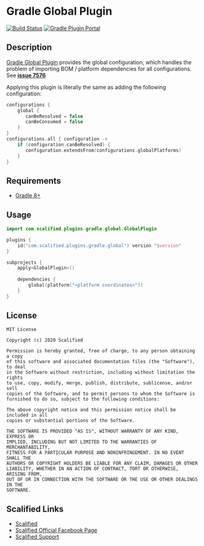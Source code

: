 # Gradle Global Plugin

[![Build Status](https://github.com/Scalified/gradle-global-plugin/actions/workflows/build.yml/badge.svg)](https://github.com/Scalified/gradle-global-plugin/actions)
[![Gradle Plugin Portal](https://img.shields.io/maven-metadata/v?label=Plugin&metadataUrl=https%3A%2F%2Fplugins.gradle.org%2Fm2%2Fcom%2Fscalified%2Fplugins%2Fgradle%2Fglobal%2Fcom.scalified.plugins.gradle.global.gradle.plugin%2Fmaven-metadata.xml)](https://plugins.gradle.org/plugin/com.scalified.plugins.gradle.global)

## Description

[Gradle Global Plugin](https://plugins.gradle.org/plugin/com.scalified.plugins.gradle.global) provides the global configuration,
which handles the problem of importing BOM / platform dependencies for all configurations. 
See [**issue 7576**](https://github.com/gradle/gradle/issues/7576)

Applying this plugin is literally the same as adding the following configuration:

```kotlin
configurations {
    global {
       canBeResolved = false
       canBeConsumed = false
    }
}
configurations.all { configuration ->
    if (configuration.canBeResolved) {
       configuration.extendsFrom(configurations.globalPlatforms)
    }
}
```

## Requirements

* [Gradle 8+](https://gradle.org/)

## Usage

```kotlin
import com.scalified.plugins.gradle.global.GlobalPlugin

plugins {
    id("com.scalified.plugins.gradle.global") version "$version"
}

subprojects {
    apply<GlobalPlugin>()
    
    dependencies {
        global(platform("<platform coordinates>"))
    }
}
```

## License

```
MIT License

Copyright (c) 2020 Scalified

Permission is hereby granted, free of charge, to any person obtaining a copy
of this software and associated documentation files (the "Software"), to deal
in the Software without restriction, including without limitation the rights
to use, copy, modify, merge, publish, distribute, sublicense, and/or sell
copies of the Software, and to permit persons to whom the Software is
furnished to do so, subject to the following conditions:

The above copyright notice and this permission notice shall be included in all
copies or substantial portions of the Software.

THE SOFTWARE IS PROVIDED "AS IS", WITHOUT WARRANTY OF ANY KIND, EXPRESS OR
IMPLIED, INCLUDING BUT NOT LIMITED TO THE WARRANTIES OF MERCHANTABILITY,
FITNESS FOR A PARTICULAR PURPOSE AND NONINFRINGEMENT. IN NO EVENT SHALL THE
AUTHORS OR COPYRIGHT HOLDERS BE LIABLE FOR ANY CLAIM, DAMAGES OR OTHER
LIABILITY, WHETHER IN AN ACTION OF CONTRACT, TORT OR OTHERWISE, ARISING FROM,
OUT OF OR IN CONNECTION WITH THE SOFTWARE OR THE USE OR OTHER DEALINGS IN THE
SOFTWARE.
```

## Scalified Links

* [Scalified](http://www.scalified.com)
* [Scalified Official Facebook Page](https://www.facebook.com/scalified)
* <a href="mailto:info@scalified.com?subject=[Gradle Global Plugin]: Proposals And Suggestions">Scalified Support</a>
